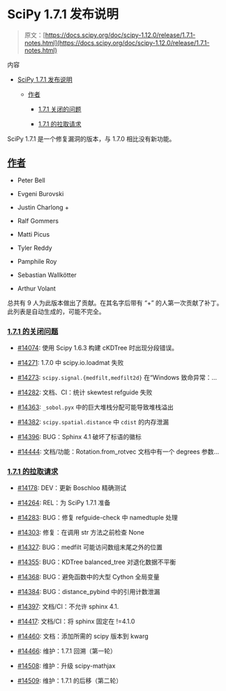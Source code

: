 # SciPy 1.7.1 发布说明

> 原文：[https://docs.scipy.org/doc/scipy-1.12.0/release/1.7.1-notes.html](https://docs.scipy.org/doc/scipy-1.12.0/release/1.7.1-notes.html)

内容

+   [SciPy 1.7.1 发布说明](#scipy-1-7-1-release-notes)

    +   [作者](#authors)

        +   [1.7.1 关闭的问题](#issues-closed-for-1-7-1)

        +   [1.7.1 的拉取请求](#pull-requests-for-1-7-1)

SciPy 1.7.1 是一个修复漏洞的版本，与 1.7.0 相比没有新功能。

## [作者](#id2)

+   Peter Bell

+   Evgeni Burovski

+   Justin Charlong +

+   Ralf Gommers

+   Matti Picus

+   Tyler Reddy

+   Pamphile Roy

+   Sebastian Wallkötter

+   Arthur Volant

总共有 9 人为此版本做出了贡献。在其名字后带有 “+” 的人第一次贡献了补丁。此列表是自动生成的，可能不完全。

### [1.7.1 的关闭问题](#id3)

+   [#14074](https://github.com/scipy/scipy/issues/14074): 使用 Scipy 1.6.3 构建 cKDTree 时出现分段错误。

+   [#14271](https://github.com/scipy/scipy/issues/14271): 1.7.0 中 scipy.io.loadmat 失败

+   [#14273](https://github.com/scipy/scipy/issues/14273): `scipy.signal.{medfilt,medfilt2d}` 在“Windows 致命异常：…

+   [#14282](https://github.com/scipy/scipy/issues/14282): 文档、CI：统计 skewtest refguide 失败

+   [#14363](https://github.com/scipy/scipy/issues/14363): `_sobol.pyx` 中的巨大堆栈分配可能导致堆栈溢出

+   [#14382](https://github.com/scipy/scipy/issues/14382): `scipy.spatial.distance` 中 `cdist` 的内存泄漏

+   [#14396](https://github.com/scipy/scipy/issues/14396): BUG：Sphinx 4.1 破坏了标语的徽标

+   [#14444](https://github.com/scipy/scipy/issues/14444): 文档/功能：Rotation.from_rotvec 文档中有一个 degrees 参数…

### [1.7.1 的拉取请求](#id4)

+   [#14178](https://github.com/scipy/scipy/pull/14178): DEV：更新 Boschloo 精确测试

+   [#14264](https://github.com/scipy/scipy/pull/14264): REL：为 SciPy 1.7.1 准备

+   [#14283](https://github.com/scipy/scipy/pull/14283): BUG：修复 refguide-check 中 namedtuple 处理

+   [#14303](https://github.com/scipy/scipy/pull/14303): 修复：在调用 str 方法之前检查 None

+   [#14327](https://github.com/scipy/scipy/pull/14327): BUG：medfilt 可能访问数组末尾之外的位置

+   [#14355](https://github.com/scipy/scipy/pull/14355): BUG：KDTree balanced_tree 对退化数据不平衡

+   [#14368](https://github.com/scipy/scipy/pull/14368): BUG：避免函数中的大型 Cython 全局变量

+   [#14384](https://github.com/scipy/scipy/pull/14384): BUG：distance_pybind 中的引用计数泄漏

+   [#14397](https://github.com/scipy/scipy/pull/14397): 文档/CI：不允许 sphinx 4.1.

+   [#14417](https://github.com/scipy/scipy/pull/14417): 文档/CI：将 sphinx 固定在 !=4.1.0

+   [#14460](https://github.com/scipy/scipy/pull/14460): 文档：添加所需的 scipy 版本到 kwarg

+   [#14466](https://github.com/scipy/scipy/pull/14466): 维护：1.7.1 回溯（第一轮）

+   [#14508](https://github.com/scipy/scipy/pull/14508): 维护：升级 scipy-mathjax

+   [#14509](https://github.com/scipy/scipy/pull/14509): 维护：1.7.1 的后移（第二轮）
